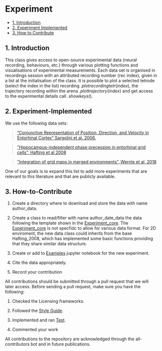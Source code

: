 # Experiment

* [1. Introduction](#1-Introduction)
* [2. Experiment Implemented](#2-Experiment-Implemented)
* [3. How to Contribute](#3-How-to-Contribute)

## 1. Introduction

This class gives access to open-source experimental data (neural recording, behaviours, etc.) through various plotting functions and visualisations of experimental measurements. Each data set is organised in recordings session with an attributed recording number (rec index), given in a list at the initialisation of the class. It is possible to plot a selected tetrode (select the index in the list) recording $.plot_{}recording_{}tetr(index)$, the trajectory recording within the arena $.plot_{}trajectory(index)$ and get access to the experimental details call $.show_{}keys()$.

## 2. Experiment-Implemented

We use the following data sets:
 > [”Conjunctive Representation of Position, Direction, and Velocity in Entorhinal Cortex” Sargolini et al. 2006.](https://github.com/ClementineDomine/NeuralPlayground/blob/main/neuralplayground/experiments/sargolini_2006_data.py)

 > [”Hippocampus-independent phase precession in entorhinal grid cells”, Hafting et al 2008](https://github.com/ClementineDomine/NeuralPlayground/blob/main/neuralplayground/experiments/hafting_2008_data.py)
   
 > [”Integration of grid maps in merged environments”, Wernle et al, 2018](https://github.com/ClementineDomine/NeuralPlayground/blob/main/neuralplayground/experiments/wernle_2018_data.py)
   
One of our goals is to expand this list to add more experiments that are relevant to this literature and that are publicly available.

## 3. How-to-Contribute

1. Create a directory where to download and store the data with name author_data.

2. Create a class to read/filter with name  author_date_data the data following the template shown in the [Experiment_core](https://github.com/ClementineDomine/NeuralPlayground/blob/main/neuralplayground/experiments/experiment_core.py). The [Experiment_core](https://github.com/ClementineDomine/NeuralPlayground/blob/main/neuralplayground/experiments/experiment_core.py) is not specfidc to allow for various data format. For 2D enviroment, the new data class could inherits from the base Hafting_2008, which has implemented some basic functions providing that they share similar data structure.

3. Create or add to [Examples](https://github.com/ClementineDomine/NeuralPlayground/tree/main/examples/experimental_examples/) jupyter notebook for the new experiment.

4. Cite the data appropriately.

5. Record your contribution


All contributions should be submitted through a pull request that we will later access. 
Before sending a pull request, make sure you have the following:
1. Checked the Licensing frameworks. 

2. Followed the [Style Guide](https://github.com/ClementineDomine/NeuralPlayground/tree/main/documents/style_guide.md).

3. Implemented and ran [Test](https://github.com/ClementineDomine/NeuralPlayground/tree/main/neuralplayground/tests).

4. Commented your work 

All contributions to the repository are acknowledged through the all-contributors bot and in future publications.

